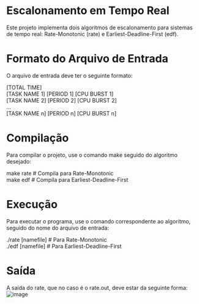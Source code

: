 # Escalonamento em Tempo Real
Este projeto implementa dois algoritmos de escalonamento para sistemas de tempo real: Rate-Monotonic (rate) e Earliest-Deadline-First (edf).

# Formato do Arquivo de Entrada
O arquivo de entrada deve ter o seguinte formato: <br>

[TOTAL TIME] <br>
[TASK NAME 1] [PERIOD 1] [CPU BURST 1] <br>
[TASK NAME 2] [PERIOD 2] [CPU BURST 2] <br>
... <br>
[TASK NAME n] [PERIOD n] [CPU BURST n] <br>


# Compilação
Para compilar o projeto, use o comando make seguido do algoritmo desejado: <br>

make rate  # Compila para Rate-Monotonic <br>
make edf   # Compila para Earliest-Deadline-First <br>


# Execução
Para executar o programa, use o comando correspondente ao algoritmo, seguido do nome do arquivo de entrada: <br>

./rate [namefile]  # Para Rate-Monotonic <br>
./edf [namefile]   # Para Earliest-Deadline-First <br>

# Saída

A saída do rate, que no caso é o rate.out, deve estar da seguinte forma:
![image](https://github.com/Malucoimbr/cpu-scheduling/assets/98840187/d9d23fff-afa2-4289-b51e-2a6c5232c6b1)
